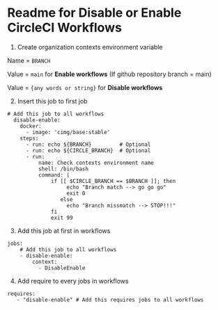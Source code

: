 # Readme for Disable or Enable CircleCI Workflows
1. Create organization contexts environment variable 

  Name  = ` BRANCH `
  
  Value = ` main ` for **Enable workflows** (If github repository branch = main)
          
  Value = ` {any words or string} ` for **Disable workflows**

2. Insert this job to first job

```
# Add this job to all workflows
  disable-enable:
    docker:
      - image: 'cimg/base:stable'
    steps:
      - run: echo ${BRANCH}         # Optional
      - run: echo ${CIRCLE_BRANCH}  # Optional
      - run:
          name: Check contexts environment name
          shell: /bin/bash
          command: |
              if [[ $CIRCLE_BRANCH == $BRANCH ]]; then
                   echo "Branch match --> go go go"
                   exit 0
                 else 
                   echo "Branch missmatch --> STOP!!!"
              fi
              exit 99
```

3. Add this job at first in workflows

```
jobs:
    # Add this job to all workflows
    - disable-enable:
        context:
          - DisableEnable
```

4. Add require to every jobs in workflows

```
requires:
   - "disable-enable" # Add this requires jobs to all workflows
```
